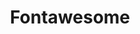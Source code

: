 ---
layout: post
title: "Fontawesome"
siteurl: http://fontawesome.io/
categories: [Front End]
twitter: fontawesome
---